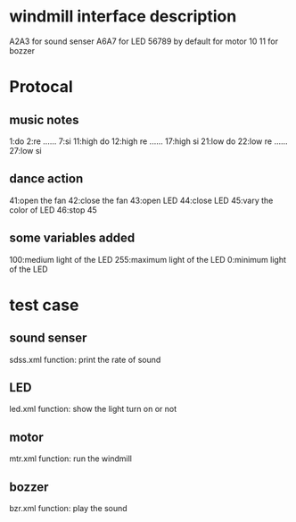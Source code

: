 # windmill interface description 
A2A3 for sound senser
A6A7 for LED
56789 by default for motor
10 11 for bozzer
# Protocal
## music notes
1:do 
2:re
......
7:si
11:high do
12:high re
......
17:high si
21:low do
22:low re
......
27:low si
## dance action
41:open the fan
42:close the fan
43:open LED
44:close LED
45:vary the color of LED
46:stop 45
## some variables added
100:medium light of the LED
255:maximum light of the LED
0:minimum light of the LED
# test case
## sound senser
sdss.xml
function: print the rate of sound
## LED
led.xml
function: show the light turn on or not
## motor
mtr.xml
function: run the windmill
## bozzer
bzr.xml
function: play the sound
